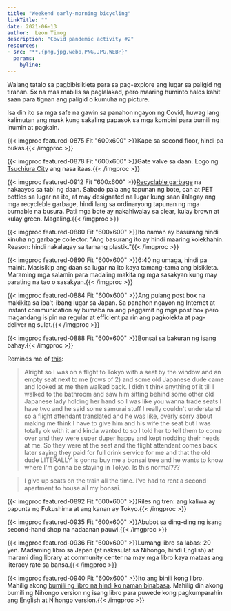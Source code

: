 ```yaml
---
title: "Weekend early-morning bicycling"
linkTitle: ""
date: 2021-06-13
author:  Leon Timog
description: "Covid pandemic activity #2"
resources:
- src: "**.{png,jpg,webp,PNG,JPG,WEBP}"
  params:
    byline: 
---
```

Walang tatalo sa pagbibisikleta para sa pag-explore ang lugar sa paligid ng tirahan. 5x na mas mabilis sa paglalakad, pero maaring huminto halos kahit saan para tignan ang paligid o kumuha ng picture.

Isa din ito sa mga safe na gawin sa panahon ngayon ng Covid, huwag lang kalimutan ang mask kung sakaling papasok sa mga kombini para bumili ng inumin at pagkain.

{{< imgproc featured-0875 Fit "600x600" >}}Kape sa second floor, hindi pa bukas.{{< /imgproc >}}

{{< imgproc featured-0878 Fit "600x600" >}}Gate valve sa daan. Logo ng <a href="https:timog.org/wiki/tsuchiura/">Tsuchiura City</a> ang nasa itaas.{{< /imgproc >}}

{{< imgproc featured-0912 Fit "600x600" >}}<a href="https:timog.org/guide/home/garbage-disposal/kinds-of-garbage/#recyclables">Recyclable garbage</a> na nakaayos sa tabi ng daan. Sabado pala ang tapunan ng bote, can at PET bottles sa lugar na ito, at may designated na lugar kung saan ilalagay ang mga recycleble garbage, hindi lang sa ordinaryong tapunan ng mga burnable na busura. Pati mga bote ay nakahiwalay sa clear, kulay brown at kulay green. Magaling.{{< /imgproc >}}

{{< imgproc featured-0880 Fit "600x600" >}}Ito naman ay basurang hindi kinuha ng garbage collector. "Ang basurang ito ay hindi maaring kolekhahin. Reason: hindi nakalagay sa tamang plastik."{{< /imgproc >}}

{{< imgproc featured-0890 Fit "600x600" >}}6:40 ng umaga, hindi pa mainit. Masisikip ang daan sa lugar na ito kaya tamang-tama ang bisikleta. Maraming mga salamin para madaling makita ng mga sasakyan kung may parating na tao o sasakyan.{{< /imgproc >}}

{{< imgproc featured-0884 Fit "600x600" >}}Ang pulang post box na makikita sa iba't-ibang lugar sa Japan. Sa panahon ngayon ng Internet at instant communication ay bumaba na ang paggamit ng mga post box pero magandang isipin na regular at efficient pa rin ang pagkolekta at pag-deliver ng sulat.{{< /imgproc >}}


{{< imgproc featured-0888 Fit "600x600" >}}Bonsai sa bakuran ng isang bahay.{{< /imgproc >}}

Reminds me of [this](https://www.reddit.com/r/japan/comments/64mojh/is_this_normal/):

>Alright so I was on a flight to Tokyo with a seat by the window and an empty seat next to me (rows of 2) and some old Japanese dude came and looked at me then walked back. I didn't think anything of it till I walked to the bathroom and saw him sitting behind some other old Japanese lady holding her hand so I was like you wanna trade seats I have two and he said some samurai stuff I really couldn't understand so a flight attendant translated and he was like, overly sorry about making me think I have to give him and his wife the seat but I was totally ok with it and kinda wanted to so I told her to tell them to come over and they were super duper happy and kept nodding their heads at me. So they were at the seat and the flight attendant comes back later saying they paid for full drink service for me and that the old dude LITERALLY is gonna buy me a bonsai tree and he wants to know where I'm gonna be staying in Tokyo. Is this normal???

>I give up seats on the train all the time. I've had to rent a second apartment to house all my bonsai.

{{< imgproc featured-0892 Fit "600x600" >}}Riles ng tren: ang kaliwa ay papunta ng Fukushima at ang kanan ay Tokyo.{{< /imgproc >}}

{{< imgproc featured-0935 Fit "600x600" >}}Abubot sa ding-ding ng isang second-hand shop na nadaanan pauwi.{{< /imgproc >}}

{{< imgproc featured-0936 Fit "600x600" >}}Lumang libro sa labas: 20 yen. Madaming libro sa Japan (at nakasulat sa Nihongo, hindi English) at marami ding library at community center na may mga libro kaya mataas ang literacy rate sa bansa.{{< /imgproc >}}

{{< imgproc featured-0940 Fit "600x600" >}}Ito ang binili kong libro. Mahilig akong <a href="https:/timog.org/wiki/tsundoku/">bumili ng libro na hindi ko naman binabasa</a>. Mahilig din akong bumili ng Nihongo version ng isang libro para puwede kong pagkumparahin ang English at Nihongo version.{{< /imgproc >}}